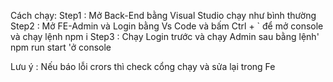 Cách chạy:
Step1 : Mở Back-End bằng Visual Studio chạy như bình thường
Step2 : Mở FE-Admin và Login bằng Vs Code và bấm Ctrl + ` để mở console và chạy lệnh npm i
Step3 : Chạy Login trước và chạy Admin sau bằng  lệnh' npm run start 'ở console

Lưu ý : Nếu báo lỗi crors thì check cổng chạy và sửa lại trong Fe 